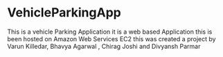 # VehicleParkingApp
This is a vehicle Parking Application it is a web based Application 
this is been hosted on Amazon Web Services EC2 
this was created a project by Varun Killedar, Bhavya Agarwal , Chirag Joshi and Divyansh Parmar
